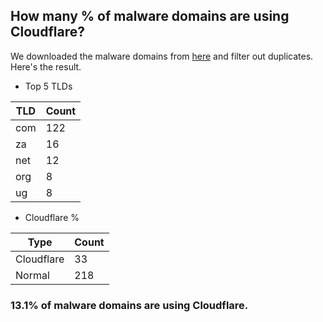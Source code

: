 ## How many % of malware domains are using Cloudflare?


We downloaded the malware domains from [here](https://urlhaus.abuse.ch) and filter out duplicates.
Here's the result.


[//]: # (start replacement)


- Top 5 TLDs

| TLD | Count |
| --- | --- |
| com | 122 |
| za | 16 |
| net | 12 |
| org | 8 |
| ug | 8 |


- Cloudflare %

| Type | Count |
| --- | --- |
| Cloudflare | 33 |
| Normal | 218 |


### 13.1% of malware domains are using Cloudflare.